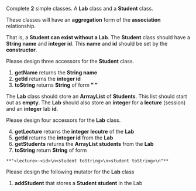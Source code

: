  Complete **2** simple classes. 
A **Lab** class and a **Student** class.


These classes will have an **aggregation** form of the **association** relationship.


That is, a **Student can exist without a Lab**. The **Student** class should have a **String name** and **integer id**. This **name** and **id** should be set by the **constructor**.  


Please design three accessors for the **Student** class.

1. **getName** returns the **String name**
2. **getId** returns the **integer id**
3. **toString** returns **String** of form **"<name> <id>"**

The **Lab** class should store an **ArrrayList** of **Students**. This list should start out as **empty.** The **Lab** should also store an **integer** for a **lecture** (session) and an **integer** lab **id**. 

Please design four accessors for the **Lab** class.

4. **getLecture** returns the **integer lecutre** of the **Lab**
5. **getId** returns the **integer id** from the **Lab**
6. **getStudents** returns the **ArrayList<Student> students** from the **Lab**
7. **toString** return **String** of form 

```
**"<lecture>-<id>\n<student toString>\n<student toString>\n"**
```

Please design the following mutator for the **Lab** class

1. **addStudent** that stores a **Student student** in the Lab